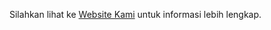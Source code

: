 Silahkan lihat ke 
[Website Kami](http://perpuskelompok6.infinityfreeapp.com/)
untuk informasi lebih lengkap.
